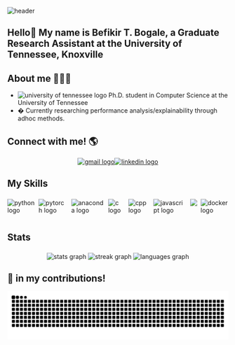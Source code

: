 ![header](https://capsule-render.vercel.app/api?type=waving&color=0080FE&height=250&section=header&text=Befikir's%20Github&fontColor=ffffff&fontSize=55)

<h2 align="left">Hello👋 My name is Befikir T. Bogale, a Graduate Research Assistant at the University of Tennessee, Knoxville</h2>


###

<h2 align="left">About me 👩🏾‍💻</h2>
<div>
  <ul>
    <li><img src="https://external-content.duckduckgo.com/iu/?u=https%3A%2F%2Flogodix.com%2Flogo%2F254059.png&f=1&nofb=1&ipt=36f92ffa5c29d3eb325752007c5ec1f2534f91bf5e3621664a446b67cce31041&ipo=images" height="20" alt="university of tennessee logo"/> Ph.D. student in Computer Science at the University of Tennessee </li>
    <li>�️ Currently researching performance analysis/explainability through adhoc methods.</li>
  </ul>
</div>

###

<h2 align="left">Connect with me! 🌎</h2>

<div style="display: flex; justify-content: center; align-items: center;">
    <a href="mailto:bbogale@vols.utk.edu" target="_blank">
        <img src="https://img.shields.io/static/v1?message=Gmail&logo=gmail&label=&color=D14836&logoColor=white&labelColor=&style=for-the-badge" height="30" alt="gmail logo" />
    </a>
    <a href="https://www.linkedin.com/in/befikir/" target="_blank">
        <img src="https://img.shields.io/static/v1?message=LinkedIn&logo=linkedin&label=&color=0077B5&logoColor=white&labelColor=&style=for-the-badge" height="30" alt="linkedin logo" />
    </a>
</div>


###


###

<h2 align="left">My Skills</h2>

###


<div style="display: flex; justify-content: center; align-items: center;">
  <img src="https://cdn.jsdelivr.net/gh/devicons/devicon/icons/python/python-original.svg" height="45" alt="python logo" />
  <img width="12" />
  <img src="https://cdn.jsdelivr.net/gh/devicons/devicon/icons/pytorch/pytorch-original.svg" height="45" alt="pytorch logo" />
  <img width="12" />
  <img src="https://cdn.jsdelivr.net/gh/devicons/devicon/icons/anaconda/anaconda-original.svg" height="45" alt="anaconda logo" />
  <img width="12" />
  <img src="https://cdn.jsdelivr.net/gh/devicons/devicon/icons/c/c-original.svg" height="45" alt="c logo" />
  <img width="12" />
  <img src="https://cdn.jsdelivr.net/gh/devicons/devicon@latest/icons/cplusplus/cplusplus-original.svg" height="45" alt="cpp logo" />
  <img width="12" />
  <img src="https://cdn.jsdelivr.net/gh/devicons/devicon/icons/javascript/javascript-original.svg" height="45" alt="javascript logo" />
  <img width="12" />
  <img src="https://cdn.jsdelivr.net/gh/devicons/devicon@latest/icons/dart/dart-original.svg" height="45" />
  <img width="12" />
  <img src="https://cdn.jsdelivr.net/gh/devicons/devicon/icons/docker/docker-original.svg" height="45" alt="docker logo" />
</div>


###

<h2 align="left">Stats</h2>

###


<div align="center">
  <img src="https://github-readme-stats.vercel.app/api?username=yejashi&hide_title=false&hide_rank=true&show_icons=true&include_all_commits=true&count_private=true&disable_animations=false&theme=shades-of-purple&locale=en&hide_border=true" height="150" alt="stats graph"  />
  <img src="https://streak-stats.demolab.com?user=yejashi&locale=en&mode=weekly&theme=shades-of-purple&hide_border=true&border_radius=5&date_format=M%20j%5B,%20Y%5D" height="150" alt="streak graph"  />
  <img src="https://github-readme-stats.vercel.app/api/top-langs?username=yejashi&locale=en&hide_title=false&layout=compact&card_width=320&langs_count=10&theme=shades-of-purple&hide_border=true" height="150" alt="languages graph"  />
</div>

###

<h2>🐍 in my contributions!</h2>

<img src="https://raw.githubusercontent.com/Yejashi/yejashi/output/snake.svg" alt="Snake animation" />

###
